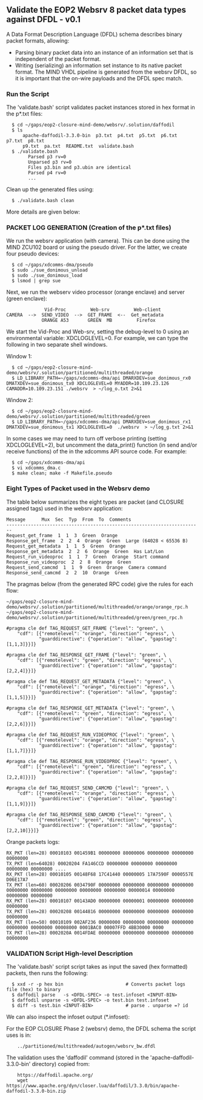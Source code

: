## Validate the EOP2 Websrv 8 packet data types against DFDL - v0.1

A Data Format Description Language (DFDL) schema describes binary packet 
formats, allowing: 
- Parsing binary packet data into an instance of an information set that is independent of the packet format. 
- Writing (serializing) an information set instance to its native packet format.
The MIND VHDL pipeline is generated from the websrv DFDL, so it is 
important that the on-wire payloads and the DFDL spec match. 

### Run the Script
The 'validate.bash' script validates packet instances stored in hex
format in the p*.txt files:
```
  $ cd ~/gaps/eop2-closure-mind-demo/websrv/.solution/daffodil
  $ ls
      apache-daffodil-3.3.0-bin  p3.txt  p4.txt  p5.txt  p6.txt  p7.txt  p8.txt  
      p9.txt  pa.txt  README.txt  validate.bash
  $ ./validate.bash 
        Parsed p3 rv=0
        Unparsed p3 rv=0
        Files p3.bin and p3.ubin are identical
        Parsed p4 rv=0
        ...
```
Clean up the generated files using:
```
  $ ./validate.bash clean
```
More details are given below:

### PACKET LOG GENERATION (Creation of the p*.txt files)
We run the websrv application (with camera). This can be done using the MIND
ZCU102 board or using the pseudo driver. For the latter, we create four pseudo 
devices:
```
  $ cd ~/gaps/xdcomms-dma/pseudo
  $ sudo ./sue_donimous_unload
  $ sudo ./sue_donimous_load
  $ lsmod | grep sue
```

Next, we run the webserv video processor (orange enclave) and server (green enclave):

```
              Vid-Proc         Web-srv         Web-client
CAMERA  -->  SEND_VIDEO  -->  GET_FRAME  <--  Get_metadata
             ORANGE A53       GREEN  MB         Firefox
```

We start the Vid-Proc and Web-srv, setting the debug-level to 0 using an 
environmental variable: XDCLOGLEVEL=0. For example, we can type the following in two 
separate shell windows.

 Window 1:
```
  $ cd ~/gaps/eop2-closure-mind-demo/websrv/.solution/partitioned/multithreaded/orange
  $ LD_LIBRARY_PATH=~/gaps/xdcomms-dma/api DMARXDEV=sue_donimous_rx0 DMATXDEV=sue_donimous_tx0 XDCLOGLEVEL=0 MYADDR=10.109.23.126 CAMADDR=10.109.23.151 ./websrv  > ~/log_o.txt 2>&1
```

 Window 2:
```
  $ cd ~/gaps/eop2-closure-mind-demo/websrv/.solution/partitioned/multithreaded/green
  $ LD_LIBRARY_PATH=~/gaps/xdcomms-dma/api DMARXDEV=sue_donimous_rx1 DMATXDEV=sue_donimous_tx1 XDCLOGLEVEL=0  ./websrv  > ~/log_g.txt 2>&1
```

In some cases we may need to turn off verbose printing (setting XDCLOGLEVEL=2),
but uncomment the data_print() function (in send and/or receive functions) of the
in the xdcomms API source code. For example:
```
  $ cd ~/gaps/xdcomms-dma/api
  $ vi xdcomms_dma.c
  $ make clean; make -f Makefile.pseudo
```

### Eight Types of Packet used in the Websrv demo
The table below summarizes the eight types are packet (and CLOSURE assigned tags) used
in the websrv application:

```
Message      Mux  Sec  Typ  From  To  Comments
------------------------------------------------------------------------
Request_get_frame  1  1  3  Green  Orange  
Response_get_frame  2  2  4  Orange  Green  Large (64028 < 65536 B)
Request_get_metadata  1  1  5  Green  Orange  
Response_get_metadata  2  2  6  Orange  Green  Has Lat/Lon 
Request_run_videoproc  1  1  7  Green  Orange  Start command
Response_run_videoproc  2  2  8  Orange  Green  
Request_send_camcmd  1  1  9  Green  Orange  Camera command 
Response_send_camcmd  2  2  10  Orange  Green  
```

The pragmas below (from the generated RPC code) give the rules for each flow:

```
~/gaps/eop2-closure-mind-demo/websrv/.solution/partitioned/multithreaded/orange/orange_rpc.h
~/gaps/eop2-closure-mind-demo/websrv/.solution/partitioned/multithreaded/green/green_rpc.h

#pragma cle def TAG_REQUEST_GET_FRAME {"level": "green", \
    "cdf": [{"remotelevel": "orange", "direction": "egress", \
            "guarddirective": {"operation": "allow", "gapstag": [1,1,3]}}]}

#pragma cle def TAG_RESPONSE_GET_FRAME {"level": "green", \
    "cdf": [{"remotelevel": "green", "direction": "egress", \
            "guarddirective": {"operation": "allow", "gapstag": [2,2,4]}}]}

#pragma cle def TAG_REQUEST_GET_METADATA {"level": "green", \
    "cdf": [{"remotelevel": "orange", "direction": "egress", \
            "guarddirective": {"operation": "allow", "gapstag": [1,1,5]}}]}

#pragma cle def TAG_RESPONSE_GET_METADATA {"level": "green", \
    "cdf": [{"remotelevel": "green", "direction": "egress", \
            "guarddirective": {"operation": "allow", "gapstag": [2,2,6]}}]}

#pragma cle def TAG_REQUEST_RUN_VIDEOPROC {"level": "green", \
    "cdf": [{"remotelevel": "orange", "direction": "egress", \
            "guarddirective": {"operation": "allow", "gapstag": [1,1,7]}}]}

#pragma cle def TAG_RESPONSE_RUN_VIDEOPROC {"level": "green", \
    "cdf": [{"remotelevel": "green", "direction": "egress", \
            "guarddirective": {"operation": "allow", "gapstag": [2,2,8]}}]}

#pragma cle def TAG_REQUEST_SEND_CAMCMD {"level": "green", \
    "cdf": [{"remotelevel": "orange", "direction": "egress", \
            "guarddirective": {"operation": "allow", "gapstag": [1,1,9]}}]}

#pragma cle def TAG_RESPONSE_SEND_CAMCMD {"level": "green", \
    "cdf": [{"remotelevel": "green", "direction": "egress", \
            "guarddirective": {"operation": "allow", "gapstag": [2,2,10]}}]}
```

Orange packets logs:
```
RX_PKT (len=28) 00010103 001459B1 00000000 80000006 00000000 00000000 00000000
TX_PKT (len=64028) 00020204 FA146CCD 00000000 00000000 00000000 00000000 00000000 ....
RX_PKT (len=28) 00010105 00148F68 17C41440 00000005 17A7590F 0000557E D06E17A7
TX_PKT (len=60) 00020206 0034790F 00000000 00000000 00000000 00000000 00000000 00000000 00000000 00000000 00000000 00000014 00000000 00000000 00000000
RX_PKT (len=28) 00010107 00143AD0 00000000 00000001 00000000 00000000 00000000
TX_PKT (len=28) 00020208 00144816 00000000 00000000 00000000 00000000 00000000
RX_PKT (len=50) 00010109 002AF236 00000000 00000000 00000000 00000000 00000000 00000000 00008000 0001BAC0 00007FFD 4BB30000 0000
TX_PKT (len=28) 0002020A 0014FDAE 00000000 00000000 00000000 00000000 00000000
```

### VALIDATION Script High-level Description
The 'validate.bash' script script takes as input the saved (hex formatted) packets,
then runs the following:
```
  $ xxd -r -p hex bin                       # Converts packet logs file (hex) to binary
  $ daffodil parse   -s <DFDL-SPEC> -o test.infoset <INPUT-BIN>
  $ daffodil unparse -s <DFDL-SPEC> -o test.bin test.infoset
  $ diff -s test.bin <INPUT-BIN>            # parse . unparse =? id
```
We can also inspect the infoset output (*.infoset): 

For the EOP CLOSURE Phase 2 (websrv) demo, the DFDL schema the script uses is in:
```
    ../partitioned/multithreaded/autogen/websrv_bw.dfdl
```

The validation uses the 'daffodil' command (stored in the 'apache-daffodil-3.3.0-bin'
directory) copied from: 
```
    https://daffodil.apache.org/
    wget https://www.apache.org/dyn/closer.lua/daffodil/3.3.0/bin/apache-daffodil-3.3.0-bin.zip
```



